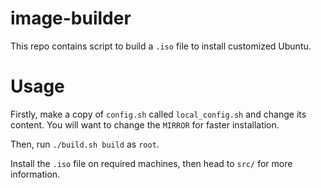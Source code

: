 # image-builder
This repo contains script to build a `.iso` file to install customized Ubuntu.

# Usage
Firstly, make a copy of `config.sh` called `local_config.sh` and change its content. You will want to change the `MIRROR` for faster installation.

Then, run `./build.sh build` as `root`.

Install the `.iso` file on required machines, then head to `src/` for more information.